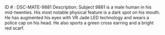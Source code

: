 ID # : DSC-MATE-9881
Description: Subject 9881 is a male human in his mid-twenties. His most notable physical feature is a dark spot on his mouth. He has augmented his eyes with VR Jade LED technology and wears a police cap on his head. He also sports a green cross earring and a bright red scarf.